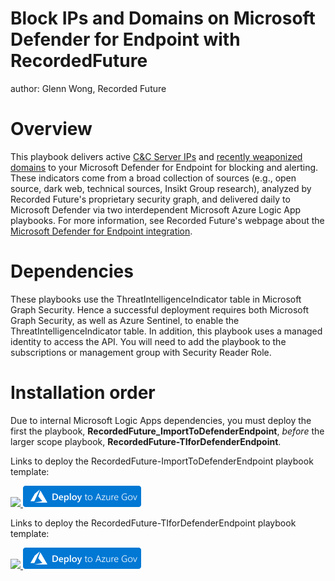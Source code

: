 # Block IPs and Domains on Microsoft Defender for Endpoint with RecordedFuture
author: Glenn Wong, Recorded Future

# Overview
This playbook delivers active [C&C Server IPs](https://support.recordedfuture.com/hc/en-us/articles/360024113434-Security-Control-Feed-Command-and-Control "Recorded Future Support Page for Command and Control feeds") and [recently weaponized domains](https://support.recordedfuture.com/hc/en-us/articles/360024937813-Security-Control-Feed-Weaponized-Domains-and-URLs "Recorded Future Support Page for Weaponized Domains and URLs") to your Microsoft Defender for Endpoint for blocking and alerting.  These indicators come from a broad collection of sources (e.g., open source, dark web, technical sources, Insikt Group research), analyzed by Recorded Future's proprietary security graph, and delivered daily to Microsoft Defender via two interdependent Microsoft Azure Logic App playbooks.  For more information, see Recorded Future's webpage about the [Microsoft Defender for Endpoint integration](https://www.recordedfuture.com/integrations/defender/ "Recorded Future integration with Microsoft Defender for Endpoint").

# Dependencies
These playbooks use the ThreatIntelligenceIndicator table in Microsoft Graph Security.  Hence a successful deployment requires both Microsoft Graph Security, as well as Azure Sentinel, to enable the ThreatIntelligenceIndicator table.  In addition, this playbook uses a managed identity to access the API. You will need to add the playbook to the subscriptions or management group with Security Reader Role.

# Installation order
Due to internal Microsoft Logic Apps dependencies, you must deploy the first the playbook, **RecordedFuture_ImportToDefenderEndpoint**, _before_ the larger scope playbook, **RecordedFuture-TIforDefenderEndpoint**.


Links to deploy the RecordedFuture-ImportToDefenderEndpoint playbook template:

<a href="https://portal.azure.com/#create/Microsoft.Template/uri/https%3A%2F%2Fraw.githubusercontent.com%2FAzure%2FAzure-Sentinel%2Fmaster%2FPlaybooks%2FRecordedFuture-Block-IPs-and-Domains-on-Microsoft-Defender-for-Endpoint%2FRecordedFuture-ImportToDefenderEndpoint.json" target="_blank">
	<img src="https://aka.ms/deploytoazurebutton"/>
</a>
<a href="https://portal.azure.us/#create/Microsoft.Template/uri/https%3A%2F%2Fraw.githubusercontent.com%2FAzure%2FAzure-Sentinel%2Fmaster%2FPlaybooks%2FRecordedFuture-Block-IPs-and-Domains-on-Microsoft-Defender-for-Endpoint%2FRecordedFuture-ImportToDefenderEndpoint.json" target="_blank">
	<img src="https://raw.githubusercontent.com/Azure/azure-quickstart-templates/master/1-CONTRIBUTION-GUIDE/images/deploytoazuregov.png"/>
</a>

Links to deploy the RecordedFuture-TIforDefenderEndpoint playbook template:

<a href="https://portal.azure.com/#create/Microsoft.Template/uri/https%3A%2F%2Fraw.githubusercontent.com%2FAzure%2FAzure-Sentinel%2Fmaster%2FPlaybooks%2FRecordedFuture-Block-IPs-and-Domains-on-Microsoft-Defender-for-Endpoint%2FRecordedFuture-TIforDefenderEndpoint.json" target="_blank">
	<img src="https://aka.ms/deploytoazurebutton"/>
</a>
<a href="https://portal.azure.us/#create/Microsoft.Template/uri/https%3A%2F%2Fraw.githubusercontent.com%2FAzure%2FAzure-Sentinel%2Fmaster%2FPlaybooks%2FRecordedFuture-Block-IPs-and-Domains-on-Microsoft-Defender-for-Endpoint%2FRecordedFuture-TIforDefenderEndpoint.json" target="_blank">
	<img src="https://raw.githubusercontent.com/Azure/azure-quickstart-templates/master/1-CONTRIBUTION-GUIDE/images/deploytoazuregov.png"/>
</a>

